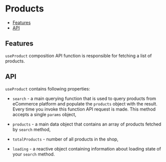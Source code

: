 # Products

* [Features](#features)
* [API](#api)

## Features

`useProduct` composition API function is responsible for fetching a list of products.

## API

`useProduct` contains following properties:

- `search` - a main querying function that is used to query products from eCommerce platform and populate the `products` object with the result. Every time you invoke this function API request is made. This method accepts a single `params` object,

<Content slot-key="search-params" />

- `products` - a main data object that contains an array of products fetched by `search` method,

- `totalProducts` - number of all products in the shop,

- `loading` - a reactive object containing information about loading state of your `search` method.
